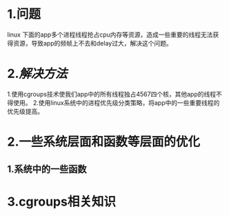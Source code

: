 # 1.问题 
linux 下面的app多个进程线程抢占cpu内存等资源，造成一些重要的线程无法获得资源，导致app的频帧上不去和delay过大，解决这个问题。
# 2.*解决方法*
 1.使用cgroups技术使我们app中的所有线程独占4567四个核，其他app的线程不得使用。
 2.使用linux系统中的进程优先级分类策略，将app中的一些重要线程的优先级提高。

# 2.一些系统层面和函数等层面的优化
## 1.系统中的一些函数


# 3.cgroups相关知识


